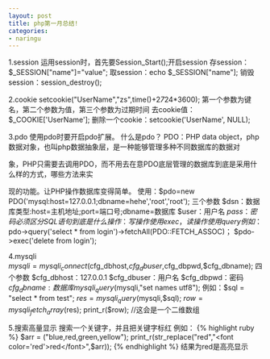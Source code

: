 ```yaml
---
layout: post
title: php第一月总结!
categories:
- naringu
---
```



1.session
运用session时，首先要Session_Start();开启session
存session：$_SESSION["name"]="value";
取session：echo $_SESSION["name"];
销毁session：session_destroy(); 

2.cookie
setcookie("UserName","zs",time()+2*7*24*3600);
第一个参数为键名，第二个参数为值，第三个参数为过期时间
去cookie值：$_COOKIE['UserName'];
删除一个cookie：setcookie('UserName', NULL);

3.pdo
使用pdo时要开启pdo扩展。
什么是pdo？
PDO：PHP data object，php数据对象，也叫php数据抽象层，是一种能够管理多种不同数据库的数据对

象，PHP只需要去调用PDO，而不用去在意PDO底层管理的数据库到底是采用什么样的方式，哪些方法来实

现的功能。让PHP操作数据库变得简单。
使用：$pdo=new PDO('mysql:host=127.0.0.1;dbname=hehe','root','root');
三个参数
	$dsn：数据库类型:host=主机地址;port=端口号;dbname=数据库
	$user：用户名
	$pass：密码
必须区分SQL语句到底是什么操作：写操作使用exec，读操作使用query
例如：$pdo->query('select * from login')->fetchAll(PDO::FETCH_ASSOC)；
      $pdo->exec('delete from login');

4.mysqli	
$mysqli = mysqli_connect($cfg_dbhost,$cfg_dbuser,$cfg_dbpwd,$cfg_dbname);
四个参数
	$cfg_dbhost：127.0.0.1
	$cfg_dbuser：用户名
	$cfg_dbpwd：密码
	$cfg_dbname: 数据库
mysqli_query($mysqli,"set names utf8");
例如：$sql = "select * from test";
 $res = mysqli_query($mysqli,$sql);
$row=mysqli_fetch_array($res);
print_r($row);  	//这会是一个二维数组

5.搜索高量显示
搜索一个关键字，并且把关键字标红
例如：
{% highlight ruby %}
$arr = ("blue,red,green,yellow");
print_r(str_replace("red","<font color='red'>red</font>",$arr));
{% endhighlight %}
结果为red是高亮显示
